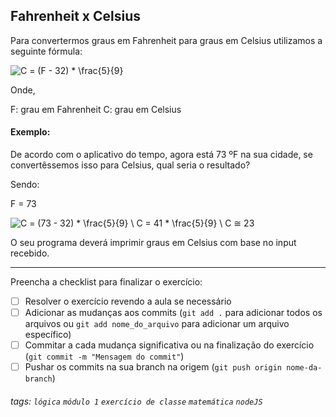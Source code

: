 ## Fahrenheit x Celsius

Para convertermos graus em Fahrenheit para graus em Celsius utilizamos a seguinte fórmula:

![C = (F - 32) * \frac{5}{9}](https://i.imgur.com/BkioL5L.png)

Onde,

F: grau em Fahrenheit
C: grau em Celsius

#### Exemplo:

De acordo com o aplicativo do tempo, agora está 73 ºF na sua cidade, se convertêssemos isso para Celsius, qual seria o resultado?

Sendo:

F = 73

![C = (73 - 32) * \frac{5}{9} \\ C = 41 * \frac{5}{9} \\ C ≅ 23](https://i.imgur.com/ZP8YxZc.png)


O seu programa deverá imprimir graus em Celsius com base no input recebido.

---

Preencha a checklist para finalizar o exercício:

- [ ] Resolver o exercício revendo a aula se necessário
- [ ] Adicionar as mudanças aos commits (`git add .` para adicionar todos os arquivos ou `git add nome_do_arquivo` para adicionar um arquivo específico)
- [ ] Commitar a cada mudança significativa ou na finalização do exercício (`git commit -m "Mensagem do commit"`)
- [ ] Pushar os commits na sua branch na origem (`git push origin nome-da-branch`)

###### tags: `lógica` `módulo 1` `exercício de classe` `matemática` `nodeJS`
